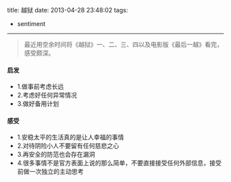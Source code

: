 title: 越狱
date: 2013-04-28 23:48:02
tags:
- sentiment
---

>最近用空余时间将《越狱》一、二、三、四以及电影版《最后一越》看完，感受颇深。

<!-- more -->

#### 启发 
* 1.做事前考虑长远 
* 2.考虑好任何异常情况 
* 3.做好备用计划

#### 感受 
* 1.安稳太平的生活真的是让人幸福的事情
* 2.对待阴险小人不要留有任何慈悲之心
* 3.再安全的防范也会存在漏洞
* 4.很多事情不是官方表面上说的那么简单，不要直接接受任何外部信息，接受前做一次独立的主动思考
